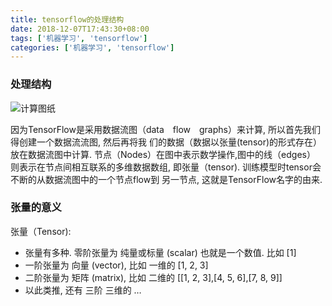 ```yaml
---
title: tensorflow的处理结构
date: 2018-12-07T17:43:30+08:00
tags: ['机器学习', 'tensorflow']
categories: ['机器学习', 'tensorflow']
---
```

### 处理结构
![计算图纸](https://www.tensorflow.org/images/tensors_flowing.gif)

因为TensorFlow是采用数据流图（data　flow　graphs）来计算, 所以首先我们得创建一个数据流流图, 然后再将我
们的数据（数据以张量(tensor)的形式存在）放在数据流图中计算. 节点（Nodes）在图中表示数学操作,图中的线（edges）
则表示在节点间相互联系的多维数据数组, 即张量（tensor). 训练模型时tensor会不断的从数据流图中的一个节点flow到
另一节点, 这就是TensorFlow名字的由来.

### 张量的意义
张量（Tensor):

- 张量有多种. 零阶张量为 纯量或标量 (scalar) 也就是一个数值. 比如 [1]
- 一阶张量为 向量 (vector), 比如 一维的 [1, 2, 3]
- 二阶张量为 矩阵 (matrix), 比如 二维的 [[1, 2, 3],[4, 5, 6],[7, 8, 9]]
- 以此类推, 还有 三阶 三维的 …


